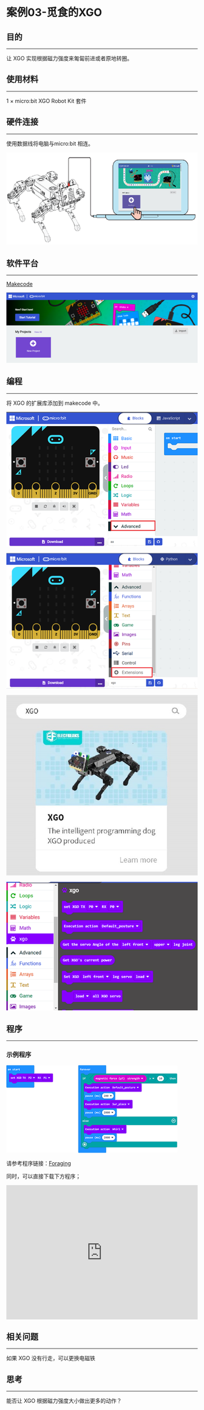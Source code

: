 # 案例03-觅食的XGO



## 目的
---
让 XGO 实现根据磁力强度来匍匐前进或者原地转圈。



## 使用材料
---
1 × micro:bit XGO Robot Kit 套件



## 硬件连接
---

使用数据线将电脑与micro:bit 相连。

![](./images/microbit-xgo-robot-kit-22.png)



## 软件平台
---
[Makecode](https://makecode.microbit.org/#)

![](./images/microbit-xgo-robot-kit-10.png)



## 编程
---


将 XGO 的扩展库添加到 makecode 中。

![](./images/microbit-xgo-robot-kit-11.png)

![](./images/microbit-xgo-robot-kit-12.png)

![](./images/microbit-xgo-robot-kit-13.png)

![](./images/microbit-xgo-robot-kit-14.png)



## 程序
---

### 示例程序



![](./images/microbit-xgot-robot-kit-case01-out-of-the-square-03.png)



请参考程序链接：[Foraging](https://makecode.microbit.org/_HrsEd5bKE04f)

同时，可以直接下载下方程序；

<div style="position:relative;height:0;padding-bottom:70%;overflow:hidden;"><iframe style="position:absolute;top:0;left:0;width:100%;height:100%;" src="https://makecode.microbit.org/#pub:_HrsEd5bKE04f" frameborder="0" sandbox="allow-popups allow-forms allow-scripts allow-same-origin"></iframe></div> 



## 相关问题
---
如果 XGO 没有行走，可以更换电磁铁



## 思考
---
能否让 XGO 根据磁力强度大小做出更多的动作？
